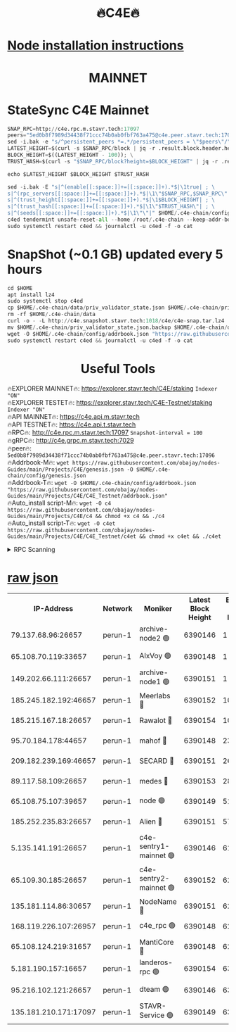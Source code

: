 <h1 align="center"> 🔥C4E🔥</h1>

[Node installation instructions](https://github.com/obajay/nodes-Guides/tree/main/Projects/C4E)
=

<h1 align="center"> MAINNET</h1>

# StateSync C4E Mainnet
```python
SNAP_RPC=http://c4e.rpc.m.stavr.tech:17097
peers="5ed0b8f7989d34438f71ccc74b0ab0fbf763a475@c4e.peer.stavr.tech:17096"
sed -i.bak -e "s/^persistent_peers *=.*/persistent_peers = \"$peers\"/" $HOME/.c4e-chain/config/config.toml
LATEST_HEIGHT=$(curl -s $SNAP_RPC/block | jq -r .result.block.header.height); \
BLOCK_HEIGHT=$((LATEST_HEIGHT - 100)); \
TRUST_HASH=$(curl -s "$SNAP_RPC/block?height=$BLOCK_HEIGHT" | jq -r .result.block_id.hash)

echo $LATEST_HEIGHT $BLOCK_HEIGHT $TRUST_HASH

sed -i.bak -E "s|^(enable[[:space:]]+=[[:space:]]+).*$|\1true| ; \
s|^(rpc_servers[[:space:]]+=[[:space:]]+).*$|\1\"$SNAP_RPC,$SNAP_RPC\"| ; \
s|^(trust_height[[:space:]]+=[[:space:]]+).*$|\1$BLOCK_HEIGHT| ; \
s|^(trust_hash[[:space:]]+=[[:space:]]+).*$|\1\"$TRUST_HASH\"| ; \
s|^(seeds[[:space:]]+=[[:space:]]+).*$|\1\"\"|" $HOME/.c4e-chain/config/config.toml
c4ed tendermint unsafe-reset-all --home /root/.c4e-chain --keep-addr-book
sudo systemctl restart c4ed && journalctl -u c4ed -f -o cat
```
# SnapShot (~0.1 GB) updated every 5 hours
```python
cd $HOME
apt install lz4
sudo systemctl stop c4ed
cp $HOME/.c4e-chain/data/priv_validator_state.json $HOME/.c4e-chain/priv_validator_state.json.backup
rm -rf $HOME/.c4e-chain/data
curl -o - -L http://c4e.snapshot.stavr.tech:1018/c4e/c4e-snap.tar.lz4 | lz4 -c -d - | tar -x -C $HOME/.c4e-chain --strip-components 2
mv $HOME/.c4e-chain/priv_validator_state.json.backup $HOME/.c4e-chain/data/priv_validator_state.json
wget -O $HOME/.c4e-chain/config/addrbook.json "https://raw.githubusercontent.com/obajay/nodes-Guides/main/Projects/C4E/addrbook.json"
sudo systemctl restart c4ed && journalctl -u c4ed -f -o cat
```
 <h1 align="center"> Useful Tools</h1>

🔥EXPLORER MAINNET🔥:  https://explorer.stavr.tech/C4E/staking            `Indexer "ON"` \
🔥EXPLORER TESTET🔥:   https://explorer.stavr.tech/C4E-Testnet/staking     `Indexer "ON"` \
🔥API MAINNET🔥:       https://c4e.api.m.stavr.tech \
🔥API TESTNET🔥:       https://c4e.api.t.stavr.tech \
🔥RPC🔥:               http://c4e.rpc.m.stavr.tech:17097                  `Snapshot-interval = 100` \
🔥gRPC🔥:              http://c4e.grpc.m.stavr.tech:7029 \
🔥peer🔥:              `5ed0b8f7989d34438f71ccc74b0ab0fbf763a475@c4e.peer.stavr.tech:17096` \
🔥Addrbook-M🔥:    ```wget https://raw.githubusercontent.com/obajay/nodes-Guides/main/Projects/C4E/genesis.json -O $HOME/.c4e-chain/config/genesis.json``` \
🔥Addrbook-T🔥:    ```wget -O $HOME/.c4e-chain/config/addrbook.json "https://raw.githubusercontent.com/obajay/nodes-Guides/main/Projects/C4E/C4E_Testnet/addrbook.json"``` \
🔥Auto_install script-M🔥: ```wget -O c4 https://raw.githubusercontent.com/obajay/nodes-Guides/main/Projects/C4E/c4 && chmod +x c4 && ./c4``` \
🔥Auto_install script-T🔥: ```wget -O c4et https://raw.githubusercontent.com/obajay/nodes-Guides/main/Projects/C4E/C4E_Testnet/c4et && chmod +x c4et && ./c4et```




<details>
<summary>RPC Scanning</summary>

<h2 align="center"> We scan nodes in real time every 4 hours. And we provide the final result of RPC endpoints.
We cannot influence the operation of these nodes in any way. </h2>


```python
If Voting Power is higher than 0 --> then the Node is a validator of the network and may be subject to attack and be a potential threat to the chain.
```
```python
We marked such validators with a red symbol
```

</details>

[raw json](https://rpc-check.c4e.stavr.tech/c4e/rpc-c4e-result.json)
=



<table><tr><th>IP-Address</th><th>Network</th><th>Moniker</th><th>Latest Block Height</th><th>Earliest Block Height</th><th>Catching Up</th><th>Tx Index</th><th>Voting Power</th><th>Scan Time</th></tr><tr><td>79.137.68.96:26657</td><td>perun-1</td><td>archive-node2 🟢</td><td>6390146</td><td>1</td><td>False</td><td>on</td><td>0</td><td>2023-12-21T22:44:35.842974883UTC</td></tr><tr><td>65.108.70.119:33657</td><td>perun-1</td><td>AlxVoy 🟢</td><td>6390148</td><td>1</td><td>False</td><td>on</td><td>0</td><td>2023-12-21T22:44:49.521980751UTC</td></tr><tr><td>149.202.66.111:26657</td><td>perun-1</td><td>archive-node1 🟢</td><td>6390151</td><td>1</td><td>False</td><td>on</td><td>0</td><td>2023-12-21T22:45:05.245557976UTC</td></tr><tr><td>185.245.182.192:46657</td><td>perun-1</td><td>Meerlabs 🔴</td><td>6390152</td><td>1051501</td><td>False</td><td>on</td><td>493550</td><td>2023-12-21T22:45:10.903280508UTC</td></tr><tr><td>185.215.167.18:26657</td><td>perun-1</td><td>Rawalot 🔴</td><td>6390154</td><td>1090501</td><td>False</td><td>on</td><td>579034</td><td>2023-12-21T22:45:22.214525588UTC</td></tr><tr><td>95.70.184.178:44657</td><td>perun-1</td><td>mahof 🔴</td><td>6390148</td><td>2342001</td><td>False</td><td>off</td><td>1357006</td><td>2023-12-21T22:44:49.176411846UTC</td></tr><tr><td>209.182.239.169:46657</td><td>perun-1</td><td>SECARD 🔴</td><td>6390151</td><td>2616101</td><td>False</td><td>off</td><td>675729</td><td>2023-12-21T22:45:02.847689017UTC</td></tr><tr><td>89.117.58.109:26657</td><td>perun-1</td><td>medes 🔴</td><td>6390153</td><td>2826001</td><td>False</td><td>off</td><td>471345</td><td>2023-12-21T22:45:17.441317382UTC</td></tr><tr><td>65.108.75.107:39657</td><td>perun-1</td><td>node 🟢</td><td>6390149</td><td>5198801</td><td>False</td><td>on</td><td>0</td><td>2023-12-21T22:44:51.902951710UTC</td></tr><tr><td>185.252.235.83:26657</td><td>perun-1</td><td>Alien 🔴</td><td>6390151</td><td>5736001</td><td>False</td><td>on</td><td>380508</td><td>2023-12-21T22:45:06.077806164UTC</td></tr><tr><td>5.135.141.191:26657</td><td>perun-1</td><td>c4e-sentry1-mainnet 🟢</td><td>6390146</td><td>6198001</td><td>False</td><td>on</td><td>0</td><td>2023-12-21T22:44:34.977753298UTC</td></tr><tr><td>65.109.30.185:26657</td><td>perun-1</td><td>c4e-sentry2-mainnet 🟢</td><td>6390152</td><td>6238301</td><td>False</td><td>on</td><td>0</td><td>2023-12-21T22:45:10.585870742UTC</td></tr><tr><td>135.181.114.86:30657</td><td>perun-1</td><td>NodeName 🔴</td><td>6390151</td><td>6284301</td><td>False</td><td>off</td><td>333717</td><td>2023-12-21T22:45:05.662435704UTC</td></tr><tr><td>168.119.226.107:26957</td><td>perun-1</td><td>c4e_rpc 🟢</td><td>6390148</td><td>6290147</td><td>False</td><td>on</td><td>0</td><td>2023-12-21T22:44:44.303918700UTC</td></tr><tr><td>65.108.124.219:31657</td><td>perun-1</td><td>MantiCore 🔴</td><td>6390148</td><td>6290148</td><td>False</td><td>off</td><td>837715</td><td>2023-12-21T22:44:48.678850269UTC</td></tr><tr><td>5.181.190.157:16657</td><td>perun-1</td><td>landeros-rpc 🟢</td><td>6390154</td><td>6378001</td><td>False</td><td>on</td><td>0</td><td>2023-12-21T22:45:21.904001721UTC</td></tr><tr><td>95.216.102.121:26657</td><td>perun-1</td><td>dteam 🟢</td><td>6390146</td><td>6382501</td><td>False</td><td>on</td><td>0</td><td>2023-12-21T22:44:35.453721082UTC</td></tr><tr><td>135.181.210.171:17097</td><td>perun-1</td><td>STAVR-Service 🟢</td><td>6390149</td><td>6387901</td><td>False</td><td>on</td><td>0</td><td>2023-12-21T22:44:54.361945614UTC</td></tr></table>
